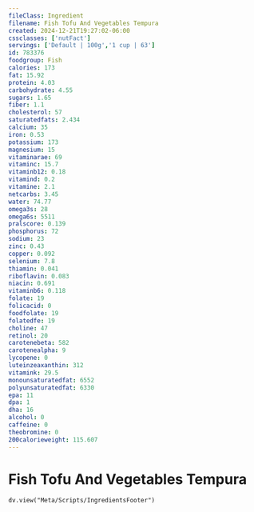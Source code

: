 ```yaml
---
fileClass: Ingredient
filename: Fish Tofu And Vegetables Tempura
created: 2024-12-21T19:27:02-06:00
cssclasses: ['nutFact']
servings: ['Default | 100g','1 cup | 63']
id: 783376
foodgroup: Fish
calories: 173
fat: 15.92
protein: 4.03
carbohydrate: 4.55
sugars: 1.65
fiber: 1.1
cholesterol: 57
saturatedfats: 2.434
calcium: 35
iron: 0.53
potassium: 173
magnesium: 15
vitaminarae: 69
vitaminc: 15.7
vitaminb12: 0.18
vitamind: 0.2
vitamine: 2.1
netcarbs: 3.45
water: 74.77
omega3s: 28
omega6s: 5511
pralscore: 0.139
phosphorus: 72
sodium: 23
zinc: 0.43
copper: 0.092
selenium: 7.8
thiamin: 0.041
riboflavin: 0.083
niacin: 0.691
vitaminb6: 0.118
folate: 19
folicacid: 0
foodfolate: 19
folatedfe: 19
choline: 47
retinol: 20
carotenebeta: 582
carotenealpha: 9
lycopene: 0
luteinzeaxanthin: 312
vitamink: 29.5
monounsaturatedfat: 6552
polyunsaturatedfat: 6330
epa: 11
dpa: 1
dha: 16
alcohol: 0
caffeine: 0
theobromine: 0
200calorieweight: 115.607
---
```


# Fish Tofu And Vegetables Tempura

```dataviewjs
dv.view("Meta/Scripts/IngredientsFooter")
```
